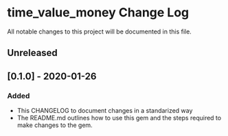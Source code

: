 # time_value_money Change Log

All notable changes to this project will be documented in this file.

## Unreleased

## [0.1.0] - 2020-01-26

### Added

- This CHANGELOG to document changes in a standarized way
- The README.md outlines how to use this gem and the steps required to make changes to the gem.
